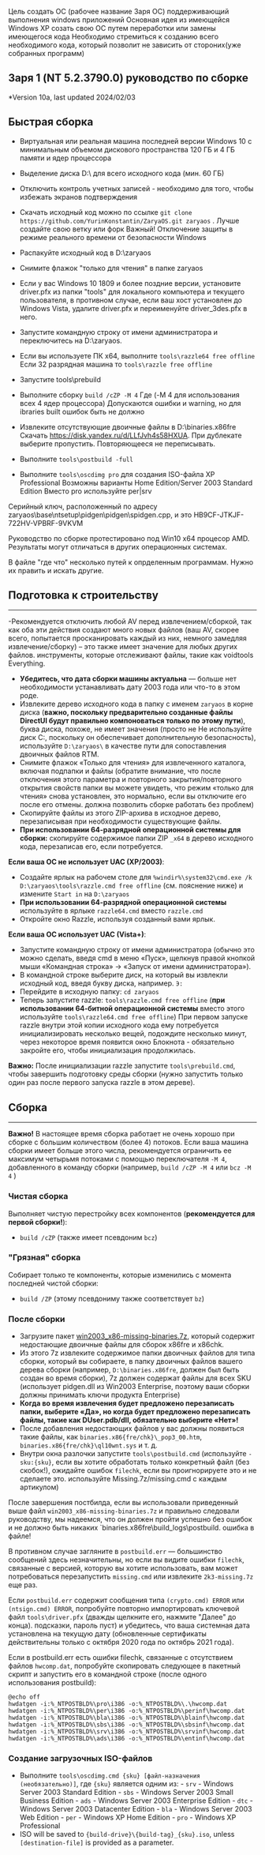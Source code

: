 Цель создать ОС (рабочее название Заря ОС) поддерживающий выполнения windows приложений
Основная идея из имеющейся Windows XP созать свою ОС путем переработки или замены имеющегося кода
Необходимо стремиться к созданию всего необходимого кода, который позволит не зависить от стороних(уже собранных программ)   

## Заря 1 (NT 5.2.3790.0) руководство по сборке
*Version 10a, last updated 2024/02/03

## Быстрая сборка

- Виртуальная или реальная машина последней версии Windows 10 с минимальным объемом дискового пространства 120 ГБ и 4 ГБ памяти и ядер процессора
- Выделение диска D:\ для всего исходного кода (мин. 60 ГБ)
- Отключить контроль учетных записей - необходимо для того, чтобы избежать экранов подтверждения
- Скачать исходный код можно по ссылке `git clone https://github.com/YurinKonstantin/ZaryaOS.git zaryaos` . Лучше создайте свою ветку или форк
Важный! Отключение защиты в режиме реального времени от безопасности Windows
- Распакуйте исходный код в D:\zaryaos
- Снимите флажок "только для чтения" в папке zaryaos
- Если у вас Windows 10 1809 и более поздние версии, установите driver.pfx из папки "tools" для локального компьютера и текущего пользователя, в противном случае, если ваш хост установлен до Windows Vista, удалите driver.pfx и переименуйте driver_3des.pfx в него.
- Запустите командную строку от имени администратора и переключитесь на D:\zaryaos.
- Если вы используете ПК x64, выполните `tools\razzle64 free offline` Если 32 разрядная машина то  `tools\razzle free offline`
- Запустите tools\prebuild
- Выполните сборку `build /cZP -M 4` Где (-M 4 для использования всех 4 ядер процессора)
Допускаются ошибки и warning, но для ibraries built ошибок быть не должно

- Извлеките отсутствующие двоичные файлы в D:\binaries.x86fre Скачать https://disk.yandex.ru/d/LLfJvh4s58HXUA. При дублекате выберите пропустить. Повторяющееся не переписывать.
- Выполните `tools\postbuild -full`
- Выполните `tools\oscdimg pro` для создания ISO-файла XP Professional Возможны варианты Home Edition/Server 2003 Standard Edition  Вместо pro используйте per|srv

Серийный ключ, расположенный по адресу zaryaos\base\ntsetup\pidgen\pidgen\spidgen.cpp, и это HB9CF-JTKJF-722HV-VPBRF-9VKVM

Руководство по сборке протестировано под Win10 x64 процесор AMD. Результаты могут отличаться в других операционных системах.

В файле "где что" несколько путей к опрделенным программам. Нужно их править и искать другие.

## Подготовка к строительству
---

-Рекомендуется отключить любой AV перед извлечением/сборкой, так как оба эти действия создают много новых файлов (ваш AV, скорее всего, попытается просканировать каждый из них, немного замедляя извлечение/сборку) – это также имеет значение для любых других файлов. инструменты, которые отслеживают файлы, такие как voidtools Everything.
- **Убедитесь, что дата сборки машины актуальна** — больше нет необходимости устанавливать дату 2003 года или что-то в этом роде.
- Извлеките дерево исходного кода в папку с именем `zaryaos` в корне диска (**важно, поскольку предварительно созданные файлы DirectUI будут правильно компоноваться только по этому пути**), буква диска, похоже, не имеет значения (просто не Не используйте диск C:\, поскольку он обеспечивает дополнительную безопасность), используйте `D:\zaryaos\` в качестве пути для сопоставления двоичных файлов RTM.
- Снимите флажок «Только для чтения» для извлеченного каталога, включая подпапки и файлы (обратите внимание, что после отключения этого параметра и повторного закрытия/повторного открытия свойств папки вы можете увидеть, что режим «только для чтения» снова установлен, это нормально, если вы отключите его после его отмены. должна позволить сборке работать без проблем)
- Скопируйте файлы из этого ZIP-архива в исходное дерево, перезаписывая при необходимости существующие файлы.
- **При использовании 64-разрядной операционной системы для сборки:** скопируйте содержимое папки ZIP `_x64` в дерево исходного кода, перезаписав его, если потребуется.

**Если ваша ОС не использует UAC (XP/2003)**:
- Создайте ярлык на рабочем столе для `%windir%\system32\cmd.exe /k D:\zaryaos\tools\razzle.cmd free offline` (см. пояснение ниже) и измените `Start in` на `D:\zaryaos`
- **При использовании 64-разрядной операционной системы** используйте в ярлыке `razzle64.cmd` вместо `razzle.cmd`
- Откройте окно Razzle, используя созданный вами ярлык.

**Если ваша ОС использует UAC (Vista+)**:
- Запустите командную строку от имени администратора (обычно это можно сделать, введя cmd в меню «Пуск», щелкнув правой кнопкой мыши «Командная строка» -> «Запуск от имени администратора»).
- В командной строке выберите диск, на который вы извлекли исходный код, введя букву диска, например. `Э:`
- Перейдите в исходную папку: `cd zaryaos`
- Теперь запустите razzle: `tools\razzle.cmd free offline` (**при использовании 64-битной операционной системы** вместо этого используйте `tools\razzle64.cmd free offline`)
При первом запуске razzle внутри этой копии исходного кода ему потребуется инициализировать несколько вещей, подождите несколько минут, через некоторое время появится окно Блокнота - обязательно закройте его, чтобы инициализация продолжилась.

**Важно:** После инициализации razzle запустите `tools\prebuild.cmd`, чтобы завершить подготовку среды сборки (нужно запустить только один раз после первого запуска razzle в этом дереве).

## Сборка
---

**Важно!** В настоящее время сборка работает не очень хорошо при сборке с большим количеством (более 4) потоков. Если ваша машина сборки имеет больше этого числа, рекомендуется ограничить ее максимум четырьмя потоками с помощью переключателя `-M 4`, добавленного в команду сборки (например, `build /cZP -M 4` или `bcz -M 4` )

### Чистая сборка

Выполняет чистую перестройку всех компонентов (**рекомендуется для первой сборки!**):

   - `build /cZP` (также имеет псевдоним `bcz`)

### "Грязная" сборка

Собирает только те компоненты, которые изменились с момента последней чистой сборки:

   - `build /ZP` (этому псевдониму также соответствует `bz`)

### После сборки

   - Загрузите пакет [win2003_x86-missing-binaries.7z](https://gofile.io/d/SvWudI), который содержит недостающие двоичные файлы для сборок x86fre и x86chk.
   - Из этого 7z извлеките содержимое папки двоичных файлов для типа сборки, который вы собираете, в папку двоичных файлов вашего дерева сборки (например, `D:\binaries.x86fre`, должен был быть создан во время сборки), 7z должен содержат файлы для всех SKU (использует pidgen.dll из Win2003 Enterprise, поэтому ваши сборки должны принимать ключи продукта Enterprise)
   - **Когда во время извлечения будет предложено перезаписать папки, выберите «Да», но когда будет предложено перезаписать файлы, такие как DUser.pdb/dll, обязательно выберите «Нет»!**
   - После добавления недостающих файлов у вас должны появиться такие файлы, как `binaries.x86{fre/chk}\_pop3_00.htm`, `binaries.x86{fre/chk}\ql10wnt.sys` и т. д.
   - Внутри окна разлочки запустите `tools\postbuild.cmd` (используйте `-sku:{sku}`, если вы хотите обработать только конкретный файл (без скобок!), ожидайте ошибок `filechk`, если вы проигнорируете это и не сделаете это. используйте Missing.7z/missing.cmd с каждым артикулом)

После завершения постбилда, если вы использовали приведенный выше файл `win2003_x86-missing-binaries.7z` и правильно следовали руководству, мы надеемся, что он должен пройти успешно без ошибок и не должно быть никаких `binaries.x86fre\build_logs\postbuild. ошибка в файле!

В противном случае загляните в `postbuild.err` — большинство сообщений здесь незначительны, но если вы видите ошибки `filechk`, связанные с версией, которую вы хотите использовать, вам может потребоваться перезапустить `missing.cmd` или извлеките `2k3-missing.7z` еще раз.

Если `postbuild.err` содержит сообщения типа `(crypto.cmd) ERROR` или `(ntsign.cmd) ERROR`, попробуйте повторно импортировать ключевой файл `tools\driver.pfx` (дважды щелкните его, нажмите "Далее" до конца). подсказки, пароль пуст) и убедитесь, что ваша системная дата установлена на текущую дату (обновленные сертификаты действительны только с октября 2020 года по октябрь 2021 года).

Если в postbuild.err есть ошибки filechk, связанные с отсутствием файлов `hwcomp.dat`, попробуйте скопировать следующее в пакетный скрипт и запустить его в командной строке (после одного использования postbuild):
```
@echo off
hwdatgen -i:%_NTPOSTBLD%\pro\i386 -o:%_NTPOSTBLD%\.\hwcomp.dat
hwdatgen -i:%_NTPOSTBLD%\per\i386 -o:%_NTPOSTBLD%\perinf\hwcomp.dat
hwdatgen -i:%_NTPOSTBLD%\bla\i386 -o:%_NTPOSTBLD%\blainf\hwcomp.dat
hwdatgen -i:%_NTPOSTBLD%\sbs\i386 -o:%_NTPOSTBLD%\sbsinf\hwcomp.dat
hwdatgen -i:%_NTPOSTBLD%\srv\i386 -o:%_NTPOSTBLD%\srvinf\hwcomp.dat
hwdatgen -i:%_NTPOSTBLD%\ads\i386 -o:%_NTPOSTBLD%\entinf\hwcomp.dat
```

### Создание загрузочных ISO-файлов

   - Выполните `tools\oscdimg.cmd {sku} [файл-назначения (необязательно)]`, где `{sku}` является одним из:
    - `srv` - Windows Server 2003 Standard Edition
    - `sbs` - Windows Server 2003 Small Business Edition
    - `ads` - Windows Server 2003 Enterprise Edition
    - `dtc` - Windows Server 2003 Datacenter Edition
    - `bla` - Windows Server 2003 Web Edition
    - `per` - Windows XP Home Edition
    - `pro` - Windows XP Professional
  - ISO will be saved to `{build-drive}\{build-tag}_{sku}.iso`, unless `[destination-file]` is provided as a parameter.

